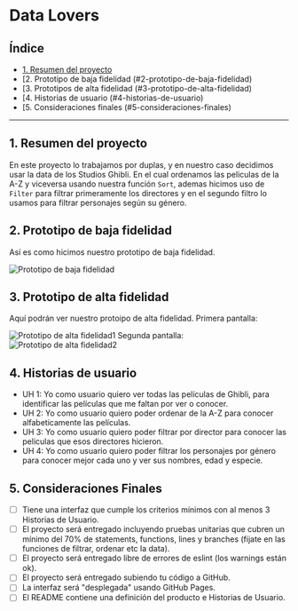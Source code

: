 # Data Lovers

## Índice

* [1. Resumen del proyecto](#1-resumen-del-proyecto)
* [2. Prototipo de baja fidelidad (#2-prototipo-de-baja-fidelidad)
* [3. Prototipos de alta fidelidad (#3-prototipo-de-alta-fidelidad)
* [4. Historias de usuario (#4-historias-de-usuario)
* [5. Consideraciones finales (#5-consideraciones-finales)

***


## 1. Resumen del proyecto

En este proyecto lo trabajamos por duplas, y en nuestro caso decidimos usar la data de los Studios Ghibli. En el cual ordenamos las peliculas de la A-Z y viceversa usando nuestra función `Sort`, ademas hicimos uso de `Filter` para filtrar primeramente los directores y en el segundo filtro lo usamos para filtrar personajes según su género.

## 2. Prototipo de baja fidelidad 

Así es como hicimos nuestro prototipo de baja fidelidad.

![Prototipo de baja fidelidad](https://github.com/paulhaconde94/DEV001-data-lovers/blob/main/Prototipo.png)

## 3. Prototipo de alta fidelidad 

Aquí podrán ver nuestro protoipo de alta fidelidad. Primera pantalla:

![Prototipo de alta fidelidad1](https://github.com/paulhaconde94/DEV001-data-lovers/blob/main/Pantalla%201.png)
Segunda pantalla:
![Prototipo de alta fidelidad2](https://github.com/paulhaconde94/DEV001-data-lovers/blob/main/Pantalla%202.png)

## 4. Historias de usuario 

* UH 1: Yo como usuario quiero ver todas las películas de Ghibli, para identificar las películas que me faltan por ver o conocer.
* UH 2: Yo como usuario quiero poder ordenar de la A-Z para conocer alfabeticamente las películas.
* UH 3: Yo como usuario quiero poder filtrar por director para conocer las peliculas que esos directores hicieron.
* UH 4: Yo como usuario quiero poder filtrar los personajes por género para conocer mejor cada uno y ver sus nombres, edad y especie.

## 5. Consideraciones Finales 

 * [ ] Tiene una interfaz que cumple los criterios mínimos con al menos 3 Historias de Usuario.
 * [ ] El proyecto será entregado incluyendo pruebas unitarias que cubren un mínimo del 70% de statements, functions, lines y branches (fijate en las funciones de filtrar, ordenar etc la data).
 * [ ] El proyecto será entregado libre de errores de eslint (los warnings están ok).
 * [ ] El proyecto será entregado subiendo tu código a GitHub.
 * [ ] La interfaz será "desplegada" usando GitHub Pages.
 * [ ] El README contiene una definición del producto e Historias de Usuario.
